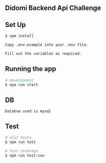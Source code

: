 ## Didomi Backend Api Challenge

## Set Up

```bash
$ npm install

Copy .env.example into your .env file.

Fill out the variables as required.
```

## Running the app

```bash
# development
$ npm run start

```

## DB
```
Databse used is mysql
```

## Test

```bash
# unit tests
$ npm run test

# test coverage
$ npm run test:cov
```
